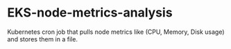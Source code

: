 # EKS-node-metrics-analysis
Kubernetes cron job that pulls node metrics like (CPU, Memory, Disk usage) and stores them in a file.
